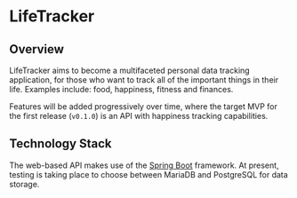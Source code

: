 # LifeTracker

## Overview
LifeTracker aims to become a multifaceted personal data tracking application,
for those who want to track all of the important things in their life. Examples
include: food, happiness, fitness and finances.

Features will be added progressively over time, where the target MVP for the
first release (`v0.1.0`) is an API with happiness tracking capabilities.

## Technology Stack
The web-based API makes use of the [Spring Boot](http://spring.io/) framework.
At present, testing is taking place to choose between MariaDB and PostgreSQL
for data storage.

